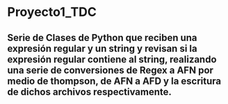 # Proyecto1_TDC
## Serie de Clases de Python que reciben una expresión regular y un string y revisan si la expresión regular contiene al string, realizando una serie de conversiones de Regex a AFN por medio de thompson, de AFN a AFD y la escritura de dichos archivos respectivamente.
